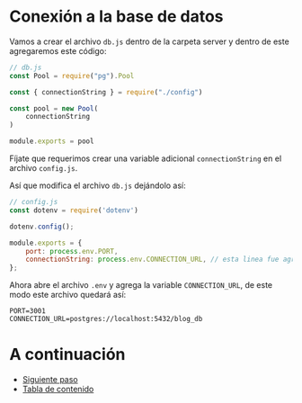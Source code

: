 # Conexión a la base de datos

Vamos a crear el archivo `db.js` dentro de la carpeta server y dentro de este agregaremos este código:

```javascript
// db.js
const Pool = require("pg").Pool

const { connectionString } = require("./config")

const pool = new Pool(
    connectionString
)

module.exports = pool
```

Fíjate que requerimos crear una variable adicional `connectionString` en el archivo `config.js`.

Así que modifica el archivo `db.js` dejándolo así:


```javascript
// config.js
const dotenv = require('dotenv')

dotenv.config();

module.exports = {
    port: process.env.PORT,
    connectionString: process.env.CONNECTION_URL, // esta linea fue agregada en el paso 4
};
```

Ahora abre el archivo `.env` y agrega la variable `CONNECTION_URL`, de este modo este archivo quedará así:

```
PORT=3001
CONNECTION_URL=postgres://localhost:5432/blog_db
```

# A continuación 

- [Siguiente paso](STEP5.md)
- [Tabla de contenido](README.md#Pasos)